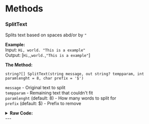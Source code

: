 # Methods


### SplitText
Splits text based on spaces abd/or by `"`  

**Example:**  
Input:  `Hi, world. "This is a example"`  
Output: [`Hi,`,`world.`,`"This is a example"`]

**The Method:** 
``` 
string?[] SplitText(string message, out string? tempparam, int paramlenght = 8, char prefix = '$')  
```
`message` - Original text to split  
`tempparam` - Remaining text that couldn't fit  
`paramlenght` (default: 8) - How many words to split for  
`prefix` (default: $) - Prefix to remove  

<details> <summary><b>Raw Code:</b></summary>
```csharp 
int[] lenght = new int[] { 0, 1 };
string mainmessage = message;
string?[] param = new string[paramlenght];
for (int i = 0; i < paramlenght; i++)
{
    param[i] = null;
}
lenght[0] = mainmessage.IndexOf(' ');
if (lenght[0] <= 0)
{
    lenght[0] = message.Length;
}
if (message[0] == prefix)
{
    mainmessage = mainmessage.Substring(1, --lenght[0]);
}
else
{
    mainmessage = mainmessage.Substring(0, lenght[0]);
    lenght[0]--;
}
param[0] = mainmessage;
tempparam = null;
if (++lenght[0] != message.Length)
{
    tempparam = message.Substring(lenght[0]);
    while ((tempparam != null && tempparam != "") && lenght[1] <= param.GetLength(0) - 1)
    {
        if (tempparam.StartsWith(" \""))
        {
            lenght[0] = tempparam.IndexOf('"', 2);
            if (lenght[0] < 0)
            {
                lenght[0] = tempparam.Length;
            }
            param[lenght[1]] = tempparam.Substring(2, lenght[0] - 2);
            tempparam = tempparam.Substring(lenght[0] + 1);
            lenght[1]++;
        }
        else if (tempparam.StartsWith(' '))
        {
            lenght[0] = tempparam.IndexOf(" ", 1);
            if (lenght[0] < 0)
            {
                lenght[0] = tempparam.Length;
            }
            param[lenght[1]] = tempparam.Substring(1, lenght[0] - 1);
            tempparam = tempparam.Substring(lenght[0]);
            lenght[1]++;
        }
    }
}
return param;
```
</details>
---
<!-- /// <summary>
/// Splits string into a list of strings by spaces untill it reached message limit, overridechunksize makes it ignore spaces
/// </summary>
/// <param name="str">Original Text</param>
/// <param name="messagelimit">How long should the split message be max (with overhead)</param>
/// <param name="overhead">How much space should be at the end of the split part</param>
/// <param name="overridechunksize">Set lenght how long should the messages be (ignores overhead)</param>
/// <returns></returns>
public static List<string> FitMessageLimit(string str, int messagelimit, int overhead = 650, int overridechunksize = 0)
{
    List<string> result = new();
    string substr = "";
    //separating by set size
    if (overridechunksize != 0)
    {
        while (str.Length > 0)
        {
            if (str.Length > overridechunksize)
            {
                result.Add(str.Substring(0, overridechunksize));
                str = str.Substring(overridechunksize);
                continue;
            }
            result.Add(str);
            break;
        }
        return result;
    }
    //separating by spaces?
    int lenght = 0;
    while (str.Length + overhead > messagelimit)
    {
        int backup = 0;
        while ((substr.Length + lenght) < messagelimit && backup < 1000)
        {
            if (str.Contains(' '))
            {
                if (substr == "")
                {
                    substr += str.Substring(0, str.IndexOf(' '));
                    lenght = overhead - 20;
                }
                else
                {
                    substr += str.Substring(0, str.IndexOf(' '));
                }
                str = str.Substring(str.IndexOf(' ') + 1);
            }
            backup++;
        }
        result.Add(substr);
        substr = "";
    }
    result.Add(str);
    return result;
}
/// <summary>
/// Returns list of all options in the enum
/// </summary>
/// <typeparam name="T">Enum type</typeparam>
/// <returns></returns>
public static List<T> GetEnumTypes<T>() where T : Enum
{
    List<T> list = new List<T>();
    var n = Enum.GetNames(typeof(T));
    foreach (var enu in n)
    {
        list.Add((T)Enum.Parse(typeof(T), enu));
    }
    return list;
}
public static List<T?> MatchAndFillNull<T>(int count)
{
    List<T?> list = new();
    for (int i = 0; i < count; i++)
    {
        list.Add((T)(object)null);
    }
    return list;
}
/// <summary>
/// rotates vector(normalized direction) by set amount of degres
/// </summary>
/// <param name="v">Original vector</param>
/// <param name="delta">Degres</param>
/// <returns></returns>
public static PointF Rotate(PointF v, float delta)
{
    delta = (float)(delta * (180 / Math.PI));
    return new PointF((float)(v.X * Math.Cos(delta) - v.Y * Math.Sin(delta)), (float)(v.X * Math.Sin(delta) + v.Y * Math.Cos(delta)));
}
/// <summary>
/// Compresses data using GZip
/// </summary>
/// <param name="data"></param>
/// <returns></returns>
public static byte[] Compress(byte[] data)
{
    using (MemoryStream compressedStream = new MemoryStream())
    {
        using (GZipStream compressionStream = new GZipStream(compressedStream, CompressionMode.Compress))
        {
            compressionStream.Write(data, 0, data.Length);
        }
        return compressedStream.ToArray();
    }
}
/// <summary>
/// Decompresses data using GZip
/// </summary>
/// <param name="compressedData"></param>
/// <returns></returns>
public static byte[] Decompress(byte[] compressedData)
{
    using (MemoryStream compressedStream = new MemoryStream(compressedData))
    {
        using (MemoryStream decompressedStream = new MemoryStream())
        {
            using (GZipStream decompressionStream = new GZipStream(compressedStream, CompressionMode.Decompress))
            {
                decompressionStream.CopyTo(decompressedStream);
            }
            return decompressedStream.ToArray();
        }
    }
}
/// <summary>
/// Serializes obj using JsonSerializer and compresses it before returning byte array
/// </summary>
/// <typeparam name="T"></typeparam>
/// <param name="obj"></param>
/// <returns></returns>
public static byte[] Serialize<T>(T obj)
{
    string jsonString = JsonSerializer.Serialize(obj);
    return Compress(Encoding.UTF8.GetBytes(jsonString));
}
/// <summary>
/// Decompresses byte array and deserializes using JsonSerializer before returning the type
/// </summary>
/// <typeparam name="T"></typeparam>
/// <returns></returns>
public static T? Deserialize<T>(byte[] compressedData)
{
    byte[] decompressedData = Decompress(compressedData);
    string jsonString = Encoding.UTF8.GetString(decompressedData);
    return JsonSerializer.Deserialize<T>(jsonString);
}
/// <summary>
/// Returns random direction
/// </summary>
/// <returns></returns>
public static PointF GetRandomDirection()
{
    System.Random r = new();
    return new PointF((float)(r.NextDouble() - 0.5f), (float)(r.NextDouble() - 0.5f)).Normalize();
}
/// <summary>
/// Returns a random "chance" from 100 to 0 in the range based on semi exponencial curve.
/// <para>Mapped 100 = min , 0 = max</para> 
/// </summary>
/// <param name="min"></param>
/// <param name="max"></param>
/// <param name="rngNum">The randomly generated number</param>
/// <param name="lambda">How straight the curve is(bigger number straigther it is)</param>
/// <returns></returns>
public static double NextExponential(int min, int max, out double rngNum, double lambda = 2f)
{
    Random r = new();
    if (max > 10)
    {
        lambda = lambda * (max / 10);
    }
    rngNum = r.Next(min, max - 1) + r.NextDouble();
    var y = 100 * Math.Pow(2, -(rngNum / lambda));
    y = Math.Clamp(y, 0, 100);
    return y;
}
/// <summary>
/// Rolls and returns true or false if the rolled number is smaller than the chance
/// </summary>
/// <param name="chance">clamped 0 to 100</param>
/// <returns></returns>
public static bool ChanceRoll(double chance)
{
    chance = Math.Clamp(chance, 0, 100);
    Random r = new();
    var roll = r.Next(0, 100) + r.NextDouble();
    if (roll < chance)
    {
        return true;
    }
    return false;
}
/// <summary>
/// Rolls and returns true or false if the rolled number is smaller than the maxChance and bigger than minChance
/// </summary>
/// <param name="maxChance">clamped 0 to 100</param>
/// <param name="minChance">clamped 0 to 100</param>
/// <returns></returns>
public static bool ChanceRoll(double minChance, double maxChance)
{
    maxChance = Math.Clamp(maxChance, 0, 100);
    minChance = Math.Clamp(minChance, 0, 100);
    Random r = new();
    var roll = r.Next(0, 100) + r.NextDouble();
    if (minChance > roll && roll < maxChance)
    {
        return true;
    }
    return false;
}
/// <summary>
/// Formatted log method, ie:
/// <para>Input: ConsoleLog("Hello World!", InfoType.Info)</para>
/// <para>Console: [HH:mm:ss] [i]Hello World!</para>
/// </summary>
/// <param name="text">Message</param>
/// <param name="infotype">Severity</param>
public static void ConsoleLog(string text, InfoType infotype)
{
    var inf = "[?]";
    switch (infotype)
    {
        case InfoType.Info:
            inf = "[i]";
            break;
        case InfoType.Warn:
            Console.ForegroundColor = ConsoleColor.Yellow;
            inf = "[W]";
            break;
        case InfoType.Error:
            Console.ForegroundColor = ConsoleColor.Red;
            inf = "[E]";
            break;
        case InfoType.Important:
            Console.ForegroundColor = ConsoleColor.Cyan;
            inf = "[I]";
            break;
        default:
            inf = "[?]";
            break;
    }
    var message = $"[{DateTime.Now.ToString("HH:mm:ss")}] {inf}{text}";
    Console.WriteLine(message);
    Console.ResetColor();
}
/// <summary>
/// 
/// </summary>
/// <param name="e"></param>
/// <param name="AdittionalMessage">Additional message that will be shown</param>
public static void ConsoleLog(Exception e, string? AdittionalMessage = null)
{
    ConsoleLog($"{e.Message} {AdittionalMessage} | {e}", InfoType.Error);
}
/// <summary>
/// should blend colors additevely
/// </summary>
/// <param name="basec">Original color</param>
/// <param name="additivec">Color that will be added</param>
/// <returns></returns>
public static Color BlendColors(Color basec, Color additivec)
{
    if (additivec.A == 255) return additivec;
    if (basec.A == 255) return additivec;
    if (additivec.A == 0f) return basec;
    var c = Color.FromArgb(basec.A + additivec.A, (basec.R + additivec.R) / 2, (basec.G + additivec.G) / 2, (basec.B + additivec.B) / 2);
    return c;
} -->